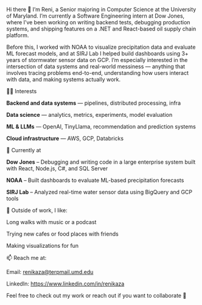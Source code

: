 Hi there 👋 I’m Reni, a Senior majoring in Computer Science at the University of Maryland. I’m currently a Software Engineering intern at Dow Jones, where I’ve been working on writing backend tests, debugging production systems, and shipping features on a .NET and React-based oil supply chain platform.

Before this, I worked with NOAA to visualize precipitation data and evaluate ML forecast models, and at SIRJ Lab I helped build dashboards using 3+ years of stormwater sensor data on GCP. I’m especially interested in the intersection of data systems and real-world messiness — anything that involves tracing problems end-to-end, understanding how users interact with data, and making systems actually work.

👩‍💻 Interests

**Backend and data systems** — pipelines, distributed processing, infra

**Data science** — analytics, metrics, experiments, model evaluation

**ML & LLMs** — OpenAI, TinyLlama, recommendation and prediction systems

**Cloud infrastructure** — AWS, GCP, Databricks

🔭 Currently at

**Dow Jones** – Debugging and writing code in a large enterprise system built with React, Node.js, C#, and SQL Server

**NOAA** – Built dashboards to evaluate ML-based precipitation forecasts

**SIRJ Lab** – Analyzed real-time water sensor data using BigQuery and GCP tools

💬 Outside of work, I like:

Long walks with music or a podcast

Trying new cafes or food places with friends

Making visualizations for fun

📫 Reach me at:

Email: renikaza@terpmail.umd.edu

LinkedIn: https://www.linkedin.com/in/renikaza 

Feel free to check out my work or reach out if you want to collaborate 🚀
